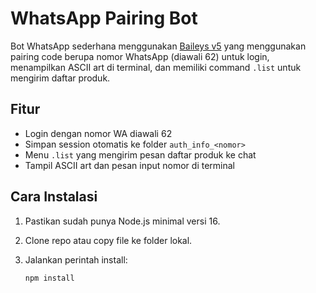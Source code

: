 # WhatsApp Pairing Bot

Bot WhatsApp sederhana menggunakan [Baileys v5](https://github.com/adiwajshing/Baileys) yang menggunakan pairing code berupa nomor WhatsApp (diawali 62) untuk login, menampilkan ASCII art di terminal, dan memiliki command `.list` untuk mengirim daftar produk.

## Fitur

- Login dengan nomor WA diawali 62
- Simpan session otomatis ke folder `auth_info_<nomor>`
- Menu `.list` yang mengirim pesan daftar produk ke chat
- Tampil ASCII art dan pesan input nomor di terminal

## Cara Instalasi

1. Pastikan sudah punya Node.js minimal versi 16.
2. Clone repo atau copy file ke folder lokal.
3. Jalankan perintah install:

   ```bash
   npm install

